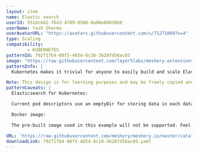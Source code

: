 ```yaml
---
layout: item
name: Elastic search
userId: 551dcb82-7643-4709-8500-9a60e60030b9
userName: Yash Sharma
userAvatarURL: "https://avatars.githubusercontent.com/u/71271069?v=4"
type: Scaling
compatibility: 
        - KUBERNETES
patternId: 792f17b4-08f5-4654-8c10-3628fd56ac03
image: "https://raw.githubusercontent.com/layer5labs/meshery-extensions-packages/master/action-assets/design-assets/792f17b4-08f5-4654-8c10-3628fd56ac03.png"
patternInfo: |
  Kubernetes makes it trivial for anyone to easily build and scale Elasticsearch clusters. Here, you'll find how to do so. Current Elasticsearch version is 5.6.2.

Note: This design is for learning purposes and may be freely copied and distributed.
patternCaveats: |
  Elasticsearch for Kubernetes: 

  Current pod descriptors use an emptyDir for storing data in each data node container. This is meant to be for the sake of simplicity and should be adapted according to your storage needs.

  Docker image:

  The pre-built image used in this example will not be supported. Feel free to fork to fit your own needs, but keep in mind that you will need to change Kubernetes descriptors accordingly.

URL: 'https://raw.githubusercontent.com/meshery/meshery.io/master/catalog/792f17b4-08f5-4654-8c10-3628fd56ac03.yaml'
downloadLink: 792f17b4-08f5-4654-8c10-3628fd56ac03.yaml
---
```

